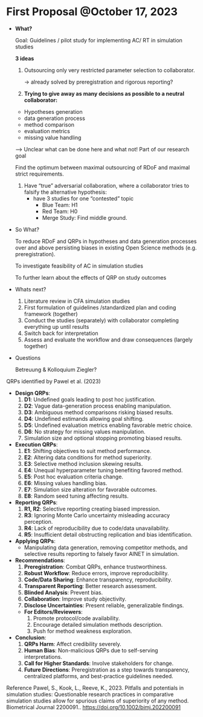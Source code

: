 # First Proposal @October 17, 2023

- **What?**
    
    Goal: Guidelines / pilot study for implementing AC/ RT in simulation studies
    
    **3 ideas**
    
    1. Outsourcing only very restricted parameter selection to collaborator.
        
        → already solved by preregistration and rigorous reporting?
        
    2. **Trying to give away as many decisions as possible to a neutral collaborator:**
    - Hypotheses generation
    - data generation process
    - method comparison
    - evaluation metrics
    - missing value handling
    
    —> Unclear what can be done here and what not! Part of our research goal
    
    Find the optimum between maximal outsourcing of RDoF and maximal strict requirements.
    
    1. Have “true” adversarial collaboration, where a collaborator tries to falsify the alternative hypothesis:
        - have 3 studies for one “contested” topic
            - Blue Team:  H1
            - Red Team: H0
            - Merge Study: Find middle ground.
- So What?
    
    To reduce RDoF and QRPs in hypotheses and data generation processes over and above persisting biases in existing Open Science methods (e.g. preregistration).
    
    To investigate feasibility of AC in simulation studies
    
    To further learn about the effects of QRP on study outcomes
    
- Whats next?
    1. Literature review in CFA simulation studies
    2. First formulation of guidelines /standardized plan and coding framework (together)
    3. Conduct the studies (separately) with collaborator completing everything up until results
    4. Switch back for interpretation
    5. Assess and evaluate the workflow and draw consequences (largely together)

- Questions
    
    Betreuung & Kolloquium Ziegler?
    
QRPs identified by Pawel et al. (2023)
- **Design QRPs**:
    1. **D1**: Undefined goals leading to post hoc justification.
    2. **D2**: Vague data-generation process enabling manipulation.
    3. **D3**: Ambiguous method comparisons risking biased results.
    4. **D4**: Undefined estimands allowing goal shifting.
    5. **D5**: Undefined evaluation metrics enabling favorable metric choice.
    6. **D6**: No strategy for missing values manipulation.
    7. Simulation size and optional stopping promoting biased results.
- **Execution QRPs**:
    1. **E1**: Shifting objectives to suit method performance.
    2. **E2**: Altering data conditions for method superiority.
    3. **E3**: Selective method inclusion skewing results.
    4. **E4**: Unequal hyperparameter tuning benefiting favored method.
    5. **E5**: Post hoc evaluation criteria change.
    6. **E6**: Missing values handling bias.
    7. **E7**: Simulation size alteration for favorable outcomes.
    8. **E8**: Random seed tuning affecting results.
- **Reporting QRPs**:
    1. **R1, R2**: Selective reporting creating biased impression.
    2. **R3**: Ignoring Monte Carlo uncertainty misleading accuracy perception.
    3. **R4**: Lack of reproducibility due to code/data unavailability.
    4. **R5**: Insufficient detail obstructing replication and bias identification.
- **Applying QRPs**:
    - Manipulating data generation, removing competitor methods, and selective results reporting to falsely favor AINET in simulation.
- **Recommendations**:
    1. **Preregistration**: Combat QRPs, enhance trustworthiness.
    2. **Robust Workflow**: Reduce errors, improve reproducibility.
    3. **Code/Data Sharing**: Enhance transparency, reproducibility.
    4. **Transparent Reporting**: Better research assessment.
    5. **Blinded Analysis**: Prevent bias.
    6. **Collaboration**: Improve study objectivity.
    7. **Disclose Uncertainties**: Present reliable, generalizable findings.
    - **For Editors/Reviewers**:
        1. Promote protocol/code availability.
        2. Encourage detailed simulation methods description.
        3. Push for method weakness exploration.
- **Conclusion**:
    1. **QRPs Harm**: Affect credibility severely.
    2. **Human Bias**: Non-malicious QRPs due to self-serving interpretations.
    3. **Call for Higher Standards**: Involve stakeholders for change.
    4. **Future Directions**: Preregistration as a step towards transparency, centralized platforms, and best-practice guidelines needed.

Reference
Pawel, S., Kook, L., Reeve, K., 2023. Pitfalls and potentials in simulation studies: Questionable research practices in comparative simulation studies allow for spurious claims of superiority of any method. Biometrical Journal 2200091.. https://doi.org/10.1002/bimj.202200091
